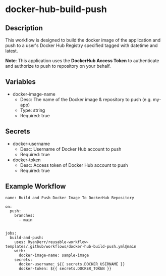 # docker-hub-build-push

## Description
This workflow is designed to build the docker image of the application and push to a user's
Docker Hub Registry specified tagged with datetime and latest.

**Note**: This application uses the **DockerHub Access Token** to authenticate and authorize to push to repository on
your behalf.

## Variables

- docker-image-name
    - Desc: The name of the Docker image & repository to push (e.g. my-app)
    - Type: string
    - Required: true

## Secrets

- docker-username
    - Desc: Username of Docker Hub account to push 
    - Required: true
- docker-token
    - Desc: Access token of Docker Hub account to push
    - Required: true

## Example Workflow

```
name: Build and Push Docker Image To DockerHub Repository

on:
  push:
    branches:
      - main


jobs:
  build-and-push:
    uses: RyanDerr/reusable-workflow-templates/.github/workflows/docker-hub-build-push.yml@main
    with:
      docker-image-name: sample-image
    secrets: 
      docker-username: ${{ secrets.DOCKER_USERNAME }}
      docker-token: ${{ secrets.DOCKER_TOKEN }}
```